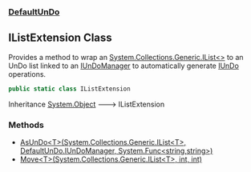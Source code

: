 ### [DefaultUnDo](./DefaultUnDo.md 'DefaultUnDo')
## IListExtension Class
Provides a method to wrap an [System.Collections.Generic.IList&lt;&gt;](https://docs.microsoft.com/en-us/dotnet/api/System.Collections.Generic.IList-1 'System.Collections.Generic.IList`1') to an UnDo list linked to an [IUnDoManager](./DefaultUnDo-IUnDoManager.md 'DefaultUnDo.IUnDoManager') to automatically generate [IUnDo](./DefaultUnDo-IUnDo.md 'DefaultUnDo.IUnDo') operations.  
```csharp
public static class IListExtension
```
Inheritance [System.Object](https://docs.microsoft.com/en-us/dotnet/api/System.Object 'System.Object') &#129106; IListExtension  
### Methods
- [AsUnDo&lt;T&gt;(System.Collections.Generic.IList&lt;T&gt;, DefaultUnDo.IUnDoManager, System.Func&lt;string,string&gt;)](./DefaultUnDo-IListExtension-AsUnDo-T-(System-Collections-Generic-IList-T-_DefaultUnDo-IUnDoManager_System-Func-string_string-).md 'DefaultUnDo.IListExtension.AsUnDo&lt;T&gt;(System.Collections.Generic.IList&lt;T&gt;, DefaultUnDo.IUnDoManager, System.Func&lt;string,string&gt;)')
- [Move&lt;T&gt;(System.Collections.Generic.IList&lt;T&gt;, int, int)](./DefaultUnDo-IListExtension-Move-T-(System-Collections-Generic-IList-T-_int_int).md 'DefaultUnDo.IListExtension.Move&lt;T&gt;(System.Collections.Generic.IList&lt;T&gt;, int, int)')
